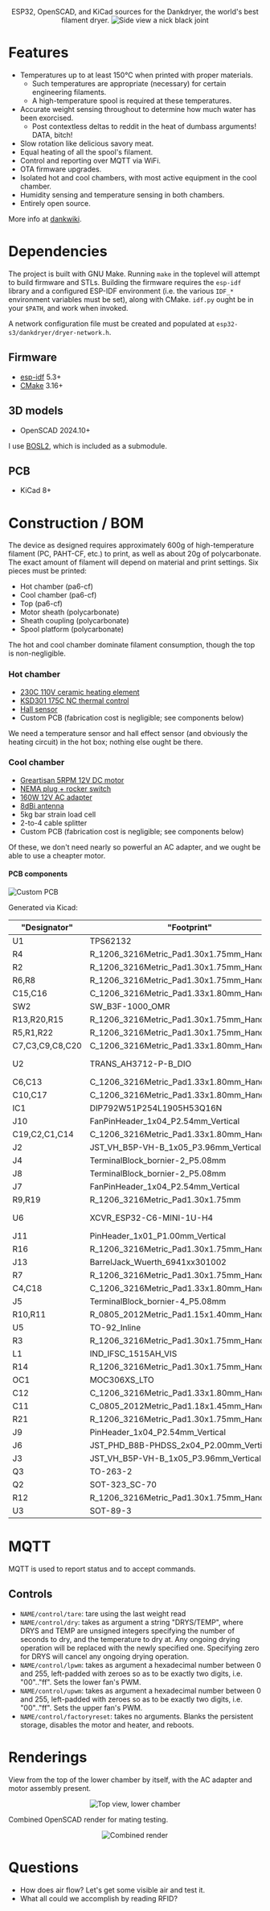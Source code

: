 <p align="center">
ESP32, OpenSCAD, and KiCad sources for the Dankdryer, the world's best filament dryer.
 <img alt="Side view" src="images/render.png"/>
 a nick black joint
</p>

# Features

* Temperatures up to at least 150℃  when printed with proper materials.
  * Such temperatures are appropriate (necessary) for certain engineering filaments.
  * A high-temperature spool is required at these temperatures.
* Accurate weight sensing throughout to determine how much water has been exorcised.
  * Post contextless deltas to reddit in the heat of dumbass arguments! DATA, bitch!
* Slow rotation like delicious savory meat.
* Equal heating of all the spool's filament.
* Control and reporting over MQTT via WiFi.
* OTA firmware upgrades.
* Isolated hot and cool chambers, with most active equipment in the cool chamber.
* Humidity sensing and temperature sensing in both chambers.
* Entirely open source.

More info at [dankwiki](https://nick-black.com/dankwiki/index.php/Dankdryer).

# Dependencies

The project is built with GNU Make.
Running `make` in the toplevel will attempt to build firmware and STLs.
Building the firmware requires the `esp-idf` library and a configured
ESP-IDF environment (i.e. the various `IDF_*` environment variables
must be set), along with CMake. `idf.py` ought be in your `$PATH`,
and work when invoked.

A network configuration file must be created and populated at
`esp32-s3/dankdryer/dryer-network.h`.

## Firmware
* [esp-idf](https://github.com/espressif/esp-idf) 5.3+
* [CMake](https://gitlab.kitware.com/cmake/cmake) 3.16+

## 3D models
* OpenSCAD 2024.10+

I use
[BOSL2](https://github.com/BelfrySCAD/BOSL2), which
is included as a submodule.

## PCB
* KiCad 8+

# Construction / BOM

The device as designed requires approximately 600g of high-temperature filament
(PC, PAHT-CF, etc.) to print, as well as about 20g of polycarbonate. The exact
amount of filament will depend on material and print settings. Six pieces must
be printed:

 * Hot chamber (pa6-cf)
 * Cool chamber (pa6-cf)
 * Top (pa6-cf)
 * Motor sheath (polycarbonate)
 * Sheath coupling (polycarbonate)
 * Spool platform (polycarbonate)

The hot and cool chamber dominate filament consumption, though the top is
non-negligible.

### Hot chamber

* [230C 110V ceramic heating element](https://www.amazon.com/dp/B0BXNPXXYW)
* [KSD301 175C NC thermal control](https://www.aliexpress.us/item/2251832675942217.html)
* [Hall sensor](https://www.digikey.com/en/products/detail/diodes-incorporated/AH3712Q-P-B/19920700)
* Custom PCB (fabrication cost is negligible; see components below)

We need a temperature sensor and hall effect sensor (and obviously the
heating circuit) in the hot box; nothing else ought be there.

### Cool chamber

* [Greartisan 5RPM 12V DC motor](https://www.amazon.com/dp/B072N867G3/)
* [NEMA plug + rocker switch](https://www.amazon.com/ASHATA-Rocker-Switch-Adapter-Printer/dp/B085VSS1F2)
* [160W 12V AC adapter](https://www.amazon.com/gp/product/B0D7GMVK2F)
* [8dBi antenna](https://www.aliexpress.us/item/3256807262687553.html)
* 5kg bar strain load cell
* 2-to-4 cable splitter
* Custom PCB (fabrication cost is negligible; see components below)

Of these, we don't need nearly so powerful an AC adapter, and we ought
be able to use a cheapter motor.

#### PCB components

<img alt="Custom PCB" src="images/pcb.png"/>

Generated via Kicad:

|"Designator"|"Footprint"|"Quantity"|"Designation"|
|------------|-----------|----------|-------------|
|U1|TPS62132|1|TPS62132|
|R4|R_1206_3216Metric_Pad1.30x1.75mm_HandSolder|1|360|
|R2|R_1206_3216Metric_Pad1.30x1.75mm_HandSolder|1|620|
|R6,R8|R_1206_3216Metric_Pad1.30x1.75mm_HandSolder|2|4.7k|
|C15,C16|C_1206_3216Metric_Pad1.33x1.80mm_HandSolder|2|1n|
|SW2|SW_B3F-1000_OMR|1|bootmode|
|R13,R20,R15|R_1206_3216Metric_Pad1.30x1.75mm_HandSolder|3|10k|
|R5,R1,R22|R_1206_3216Metric_Pad1.30x1.75mm_HandSolder|3|680|
|C7,C3,C9,C8,C20|C_1206_3216Metric_Pad1.33x1.80mm_HandSolder|5|0.1u|
|U2|TRANS_AH3712-P-B_DIO|1|AH3712Q-P-B|
|C6,C13|C_1206_3216Metric_Pad1.33x1.80mm_HandSolder|2|22u|
|C10,C17|C_1206_3216Metric_Pad1.33x1.80mm_HandSolder|2|1u|
|IC1|DIP792W51P254L1905H53Q16N|1|NAU7802KGI|
|J10|FanPinHeader_1x04_P2.54mm_Vertical|1|lower fan|
|C19,C2,C1,C14|C_1206_3216Metric_Pad1.33x1.80mm_HandSolder|4|10u|
|J2|JST_VH_B5P-VH-B_1x05_P3.96mm_Vertical|1|to microboard|
|J4|TerminalBlock_bornier-2_P5.08mm|1|heater|
|J8|TerminalBlock_bornier-2_P5.08mm|1|motor|
|J7|FanPinHeader_1x04_P2.54mm_Vertical|1|upper fan|
|R9,R19|R_1206_3216Metric_Pad1.30x1.75mm|2|15k|
|U6|XCVR_ESP32-C6-MINI-1U-H4|1|ESP32-C6-MINI-1U|
|J11|PinHeader_1x01_P1.00mm_Vertical|1|testpin|
|R16|R_1206_3216Metric_Pad1.30x1.75mm_HandSolder|1|412|
|J13|BarrelJack_Wuerth_6941xx301002|1|barreljack|
|R7|R_1206_3216Metric_Pad1.30x1.75mm_HandSolder|1|1.62k|
|C4,C18|C_1206_3216Metric_Pad1.33x1.80mm_HandSolder|2|.01u|
|J5|TerminalBlock_bornier-4_P5.08mm|1|5kg load cell|
|R10,R11|R_0805_2012Metric_Pad1.15x1.40mm_HandSolder|2|47|
|U5|TO-92_Inline|1|LM35-LP|
|R3|R_1206_3216Metric_Pad1.30x1.75mm_HandSolder|1|100|
|L1|IND_IFSC_1515AH_VIS|1|2.2u|
|R14|R_1206_3216Metric_Pad1.30x1.75mm_HandSolder|1|3.3k|
|OC1|MOC306XS_LTO|1|MOC3063S|
|C12|C_1206_3216Metric_Pad1.33x1.80mm_HandSolder|1|3.3n|
|C11|C_0805_2012Metric_Pad1.18x1.45mm_HandSolder|1|470p|
|R21|R_1206_3216Metric_Pad1.30x1.75mm_HandSolder|1|68|
|J9|PinHeader_1x04_P2.54mm_Vertical|1|UART|
|J6|JST_PHD_B8B-PHDSS_2x04_P2.00mm_Vertical|1|LCD|
|J3|JST_VH_B5P-VH-B_1x05_P3.96mm_Vertical|1|to baseboard|
|Q3|TO-263-2|1|T1210-800G|
|Q2|SOT-323_SC-70|1|SSM3K127TU|
|R12|R_1206_3216Metric_Pad1.30x1.75mm_HandSolder|1|330|
|U3|SOT-89-3|1|HT7550|

# MQTT

MQTT is used to report status and to accept commands.

## Controls

* `NAME/control/tare`: tare using the last weight read
* `NAME/control/dry`: takes as argument a string "DRYS/TEMP", where DRYS and TEMP are unsigned integers
    specifying the number of seconds to dry, and the temperature to dry at. Any ongoing drying operation
    will be replaced with the newly specified one. Specifying zero for DRYS will cancel any ongoing
    drying operation.
* `NAME/control/lpwm`: takes as argument a hexadecimal number between 0 and 255, left-padded with zeroes
    so as to be exactly two digits, i.e. "00".."ff". Sets the lower fan's PWM.
* `NAME/control/upwm`: takes as argument a hexadecimal number between 0 and 255, left-padded with zeroes
    so as to be exactly two digits, i.e. "00".."ff". Sets the upper fan's PWM.
* `NAME/control/factoryreset`: takes no arguments. Blanks the persistent storage, disables the motor
    and heater, and reboots.

# Renderings

View from the top of the lower chamber by itself, with the AC
adapter and motor assembly present.

<p align="center">
<img alt="Top view, lower chamber" src="images/topview-croom.png"/>
</p>

Combined OpenSCAD render for mating testing.

<p align="center">
 <img alt="Combined render" src="images/stl.png"/>
</p>

# Questions

* How does air flow? Let's get some visible air and test it.
* What all could we accomplish by reading RFID?
